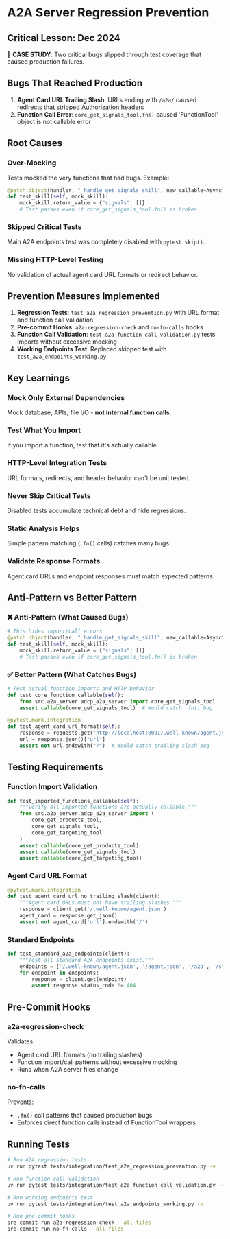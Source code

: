 # A2A Server Regression Prevention

## Critical Lesson: Dec 2024

**🚨 CASE STUDY**: Two critical bugs slipped through test coverage that caused production failures.

## Bugs That Reached Production

1. **Agent Card URL Trailing Slash**: URLs ending with `/a2a/` caused redirects that stripped Authorization headers
2. **Function Call Error**: `core_get_signals_tool.fn()` caused 'FunctionTool' object is not callable error

## Root Causes

### Over-Mocking
Tests mocked the very functions that had bugs. Example:
```python
@patch.object(handler, "_handle_get_signals_skill", new_callable=AsyncMock)
def test_skill(self, mock_skill):
    mock_skill.return_value = {"signals": []}
    # Test passes even if core_get_signals_tool.fn() is broken
```

### Skipped Critical Tests
Main A2A endpoints test was completely disabled with `pytest.skip()`.

### Missing HTTP-Level Testing
No validation of actual agent card URL formats or redirect behavior.

## Prevention Measures Implemented

1. **Regression Tests**: `test_a2a_regression_prevention.py` with URL format and function call validation
2. **Pre-commit Hooks**: `a2a-regression-check` and `no-fn-calls` hooks
3. **Function Call Validation**: `test_a2a_function_call_validation.py` tests imports without excessive mocking
4. **Working Endpoints Test**: Replaced skipped test with `test_a2a_endpoints_working.py`

## Key Learnings

### Mock Only External Dependencies
Mock database, APIs, file I/O - **not internal function calls**.

### Test What You Import
If you import a function, test that it's actually callable.

### HTTP-Level Integration Tests
URL formats, redirects, and header behavior can't be unit tested.

### Never Skip Critical Tests
Disabled tests accumulate technical debt and hide regressions.

### Static Analysis Helps
Simple pattern matching (`.fn()` calls) catches many bugs.

### Validate Response Formats
Agent card URLs and endpoint responses must match expected patterns.

## Anti-Pattern vs Better Pattern

### ❌ Anti-Pattern (What Caused Bugs)
```python
# This hides import/call errors
@patch.object(handler, "_handle_get_signals_skill", new_callable=AsyncMock)
def test_skill(self, mock_skill):
    mock_skill.return_value = {"signals": []}
    # Test passes even if core_get_signals_tool.fn() is broken
```

### ✅ Better Pattern (What Catches Bugs)
```python
# Test actual function imports and HTTP behavior
def test_core_function_callable(self):
    from src.a2a_server.adcp_a2a_server import core_get_signals_tool
    assert callable(core_get_signals_tool)  # Would catch .fn() bug

@pytest.mark.integration
def test_agent_card_url_format(self):
    response = requests.get("http://localhost:8091/.well-known/agent.json")
    url = response.json()["url"]
    assert not url.endswith("/")  # Would catch trailing slash bug
```

## Testing Requirements

### Function Import Validation
```python
def test_imported_functions_callable(self):
    """Verify all imported functions are actually callable."""
    from src.a2a_server.adcp_a2a_server import (
        core_get_products_tool,
        core_get_signals_tool,
        core_get_targeting_tool
    )
    assert callable(core_get_products_tool)
    assert callable(core_get_signals_tool)
    assert callable(core_get_targeting_tool)
```

### Agent Card URL Format
```python
@pytest.mark.integration
def test_agent_card_url_no_trailing_slash(client):
    """Agent card URLs must not have trailing slashes."""
    response = client.get('/.well-known/agent.json')
    agent_card = response.get_json()
    assert not agent_card['url'].endswith('/')
```

### Standard Endpoints
```python
def test_standard_a2a_endpoints(client):
    """Test all standard A2A endpoints exist."""
    endpoints = ['/.well-known/agent.json', '/agent.json', '/a2a', '/stream']
    for endpoint in endpoints:
        response = client.get(endpoint)
        assert response.status_code != 404
```

## Pre-Commit Hooks

### a2a-regression-check
Validates:
- Agent card URL formats (no trailing slashes)
- Function import/call patterns without excessive mocking
- Runs when A2A server files change

### no-fn-calls
Prevents:
- `.fn()` call patterns that caused production bugs
- Enforces direct function calls instead of FunctionTool wrappers

## Running Tests

```bash
# Run A2A regression tests
uv run pytest tests/integration/test_a2a_regression_prevention.py -v

# Run function call validation
uv run pytest tests/integration/test_a2a_function_call_validation.py -v

# Run working endpoints test
uv run pytest tests/integration/test_a2a_endpoints_working.py -v

# Run pre-commit hooks
pre-commit run a2a-regression-check --all-files
pre-commit run no-fn-calls --all-files
```
